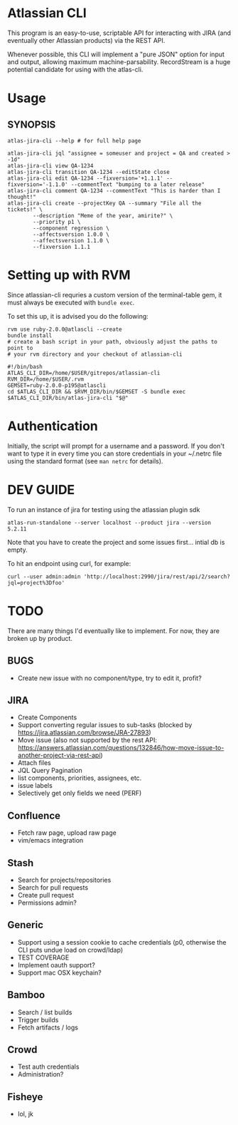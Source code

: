 # Atlassian CLI

This program is an easy-to-use, scriptable API for interacting with JIRA (and
eventually other Atlassian products) via the REST API.

Whenever possible, this CLI will implement a "pure JSON" option for input and
output, allowing maximum machine-parsability.  RecordStream is a huge potential
candidate for using with the atlas-cli.

# Usage

## SYNOPSIS

    atlas-jira-cli --help # for full help page

    atlas-jira-cli jql "assignee = someuser and project = QA and created > -1d"
    atlas-jira-cli view QA-1234
    atlas-jira-cli transition QA-1234 --editState close
    atlas-jira-cli edit QA-1234 --fixversion='+1.1.1' --fixversion='-1.1.0' --commentText "bumping to a later release"
    atlas-jira-cli comment QA-1234 --commentText "This is harder than I thought!"
    atlas-jira-cli create --projectKey QA --summary "File all the tickets!" \
            --description "Meme of the year, amirite?" \
            --priority p1 \
            --component regression \
            --affectsversion 1.0.0 \
            --affectsversion 1.1.0 \
            --fixversion 1.1.1

# Setting up with RVM

Since atlassian-cli requries a custom version of the terminal-table gem, it must always be executed with `bundle exec`.

To set this up, it is advised you do the following:

    rvm use ruby-2.0.0@atlascli --create
    bundle install
    # create a bash script in your path, obviously adjust the paths to point to
    # your rvm directory and your checkout of atlassian-cli

    #!/bin/bash
    ATLAS_CLI_DIR=/home/$USER/gitrepos/atlassian-cli
    RVM_DIR=/home/$USER/.rvm
    GEMSET=ruby-2.0.0-p195@atlascli
    cd $ATLAS_CLI_DIR && $RVM_DIR/bin/$GEMSET -S bundle exec $ATLAS_CLI_DIR/bin/atlas-jira-cli "$@"

# Authentication

Initially, the script will prompt for a username and a password.  If you don't
want to type it in every time you can store credentials in your ~/.netrc file
using the standard format (see `man netrc` for details).

# DEV GUIDE

To run an instance of jira for testing using the atlassian plugin sdk

    atlas-run-standalone --server localhost --product jira --version 5.2.11

Note that you have to create the project and some issues first... intial db is empty.

To hit an endpoint using curl, for example:

    curl --user admin:admin 'http://localhost:2990/jira/rest/api/2/search?jql=project%3Dfoo'

# TODO
There are many things I'd eventually like to implement.  For now, they are
broken up by product.

## BUGS
* Create new issue with no component/type, try to edit it, profit?

## JIRA
* Create Components
* Support converting regular issues to sub-tasks (blocked by https://jira.atlassian.com/browse/JRA-27893)
* Move issue (also not supported by the rest API: https://answers.atlassian.com/questions/132846/how-move-issue-to-another-project-via-rest-api)
* Attach files
* JQL Query Pagination
* list components, priorities, assignees, etc.
* issue labels
* Selectively get only fields we need (PERF)

## Confluence
* Fetch raw page, upload raw page
* vim/emacs integration

## Stash
* Search for projects/repositories
* Search for pull requests
* Create pull request
* Permissions admin?

## Generic
* Support using a session cookie to cache credentials (p0, otherwise the CLI puts undue load on crowd/ldap)
* TEST COVERAGE
* Implement oauth support?
* Support mac OSX keychain?

## Bamboo
* Search / list builds
* Trigger builds
* Fetch artifacts / logs

## Crowd
* Test auth credentials
* Administration?

## Fisheye
* lol, jk

